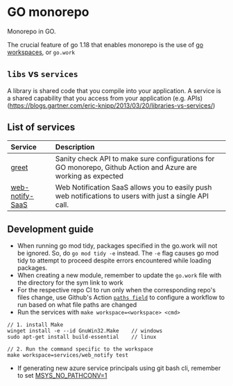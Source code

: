 # GO monorepo
Monorepo in GO. 

The crucial feature of go 1.18 that enables monorepo is the use of [go workspaces](https://go.dev/doc/tutorial/workspaces), or `go.work`

## `libs` vs `services`
A library is shared code that you compile into your application. A service is a shared capability that you access from your application (e.g. APIs) (https://blogs.gartner.com/eric-knipp/2013/03/20/libraries-vs-services/)

## List of services
| Service                                          | Description                                                                                                   |
| :----------------------------------------------- | :------------------------------------------------------------------------------------------------------------ |
| [greet](services/greet/README.md)                | Sanity check API to make sure configurations for GO monorepo, Github Action and Azure are working as expected |
| [web-notify-SaaS](services/web_notify/README.md) | Web Notification SaaS allows you to easily push web notifications to users with just a single API call.       |

## Development guide
- When running go mod tidy, packages specified in the go.work will not be ignored. So, do `go mod tidy -e` instead. The `-e` flag causes go mod tidy to attempt to proceed despite errors encountered while loading packages.
- When creating a new module, remember to update the `go.work` file with the directory for the sym link to work
- For the respective repo CI to run only when the corresponding repo's files change, use Github's Action [`paths field`](https://docs.github.com/en/actions/using-workflows/workflow-syntax-for-github-actions#onpushpull_requestpull_request_targetpathspaths-ignore) to configure a workflow to run based on what file paths are changed
- Run the services with `make workspace=<workspace> <cmd>`
```
// 1. install Make
winget install -e --id GnuWin32.Make    // windows
sudo apt-get install build-essential    // linux

// 2. Run the command specific to the workspace
make workspace=services/web_notify test
```
- If generating new azure service principals using git bash cli, remember to set [MSYS_NO_PATHCONV=1](https://github.com/Azure/azure-cli/issues/16317#issuecomment-768755622)